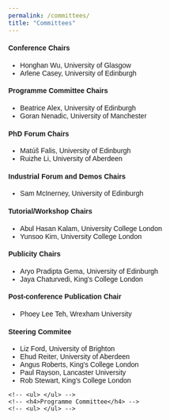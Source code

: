 ```yaml
---
permalink: /committees/
title: "Committees"
---
```


<html>
<meta name="viewport" content="width=device-width, initial-scale=1"> 
<head>
<style>
body {
  font-family: sans-serif;
}
a:link {
  color:  black;
  background-color: transparent;
  text-decoration: none;
}
a:visited {
  color: black;
  background-color: #F0F8FF;
  text-decoration: none;
}
a:hover {
  color: #003865;
  background-color: #F0F8FF;
  text-decoration: underline;
}
a:active {
  color: #003865;
  background-color: #F8F8FF;
  text-decoration: underline;
}
</style>
</head>
    
<body>
    <h4>Conference Chairs</h4> 
    <ul>
      <li>Honghan Wu, University of Glasgow</li>
      <li>Arlene Casey, University of Edinburgh</li>
    </ul>
    <h4>Programme Committee Chairs</h4>
    <ul>
      <li>Beatrice Alex, University of Edinburgh</li>
      <li>Goran Nenadic, University of Manchester</li>
    </ul>
    <h4>PhD Forum Chairs</h4>
    <ul>
      <li>Matúš Falis, University of Edinburgh</li>
      <li>Ruizhe Li, University of Aberdeen</li>
    </ul>
    <h4>Industrial Forum and Demos Chairs</h4>
    <ul>
      <li>Sam McInerney, University of Edinburgh</li>
    </ul>
    <h4>Tutorial/Workshop Chairs</h4>   
    <ul>
      <li>Abul Hasan Kalam, University College London</li>
      <li>Yunsoo Kim, University College London</li>
    </ul>
    <h4>Publicity Chairs</h4>
    <ul>
      <li>Aryo Pradipta Gema, University of Edinburgh</li>
      <li>Jaya Chaturvedi, King's College London</li>
    </ul>
    <h4>Post-conference Publication Chair</h4>
    <ul>
      <li>Phoey Lee Teh, Wrexham University</li>
    </ul>
   
  <h4>Steering Commitee</h4> 
<ul>
  <li>Liz Ford, University of Brighton</li>
  <li>Ehud Reiter, University of Aberdeen</li>
  <li>Angus Roberts, King's College London</li>
  <li>Paul Rayson, Lancaster University</li>
  <li>Rob Stewart, King's College London</li>
</ul>
  
  <!-- <h4>Local Organisers</h4> -->
    <!-- <ul> </ul> -->
    <!-- <h4>Programme Committee</h4> -->
    <!-- <ul> </ul> -->
</body>
</html>



